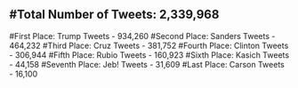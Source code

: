 #Total Number of Tweets: 2,339,968 
---
#First Place: Trump Tweets - 934,260
#Second Place: Sanders Tweets - 464,232
#Third Place: Cruz Tweets - 381,752
#Fourth Place: Clinton Tweets - 306,944
#Fifth Place: Rubio Tweets - 160,923
#Sixth Place: Kasich Tweets - 44,158
#Seventh Place: Jeb! Tweets - 31,609
#Last Place: Carson Tweets - 16,100
